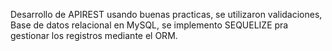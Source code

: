 Desarrollo de APIREST usando buenas practicas, se utilizaron validaciones, Base de datos relacional en MySQL, se implemento SEQUELIZE pra gestionar los registros mediante el ORM. 

